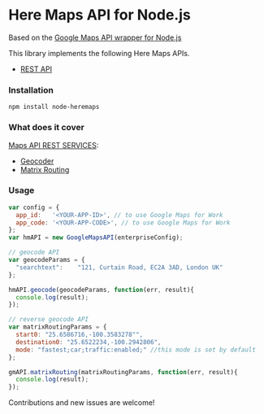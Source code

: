 # Here Maps API for Node.js

Based on the [Google Maps API wrapper for Node.js](https://github.com/moshen/node-googlemaps)

This library implements the following Here Maps APIs.

* [REST API](https://developer.here.com/documentation)

### Installation

```
npm install node-heremaps
```

### What does it cover
[Maps API REST SERVICES](https://developer.here.com/documentation):

* [Geocoder](https://developer.here.com/rest-apis/documentation/geocoder/topics/resource-geocode.html)
* [Matrix Routing](https://developer.here.com/rest-apis/documentation/routing/topics/resource-calculate-matrix.html)

### Usage

```javascript
var config = {
  app_id:   '<YOUR-APP-ID>', // to use Google Maps for Work
  app_code: '<YOUR-APP-CODE>', // to use Google Maps for Work
};
var hmAPI = new GoogleMapsAPI(enterpriseConfig);

// geocode API
var geocodeParams = {
  "searchtext":    "121, Curtain Road, EC2A 3AD, London UK"
};

hmAPI.geocode(geocodeParams, function(err, result){
  console.log(result);
});

// reverse geocode API
var matrixRoutingParams = {
  start0: "25.6586716,-100.3583278"",
  destination0: "25.6522234,-100.2942806",
  mode: "fastest;car;traffic:enabled;" //this mode is set by default
};

gmAPI.matrixRouting(matrixRoutingParams, function(err, result){
  console.log(result);
});
``` 

Contributions and new issues are welcome!
